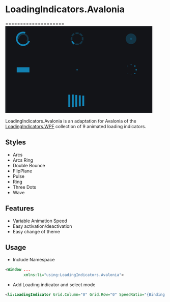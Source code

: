 # LoadingIndicators.Avalonia
====================
![Demo](./.github/demo.gif)

LoadingIndicators.Avalonia is an adaptation for Avalonia of the [LoadingIndicators.WPF](https://github.com/zeluisping/LoadingIndicators.WPF) collection of 9 animated loading indicators.

## Styles
- Arcs
- Arcs Ring
- Double Bounce
- FlipPlane
- Pulse
- Ring
- Three Dots
- Wave

## Features
- Variable Animation Speed
- Easy activation/deactivation
- Easy change of theme

## Usage
- Include Namespace
```xml
<Window ...
        xmlns:li="using:LoadingIndicators.Avalonia">
```
- Add Loading indicator and select mode
```xml
<li:LoadingIndicator Grid.Column="0" Grid.Row="0" SpeedRatio="{Binding SpeedRatio}" IsActive="{Binding IsArcsActive}" Mode="Arcs" />
```